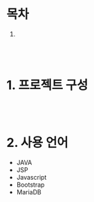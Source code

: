 # 목차
1.

<br><br>
# 1. 프로젝트 구성
<br><br>
# 2. 사용 언어
- JAVA
- JSP
- Javascript
- Bootstrap
- MariaDB
<br><br>

